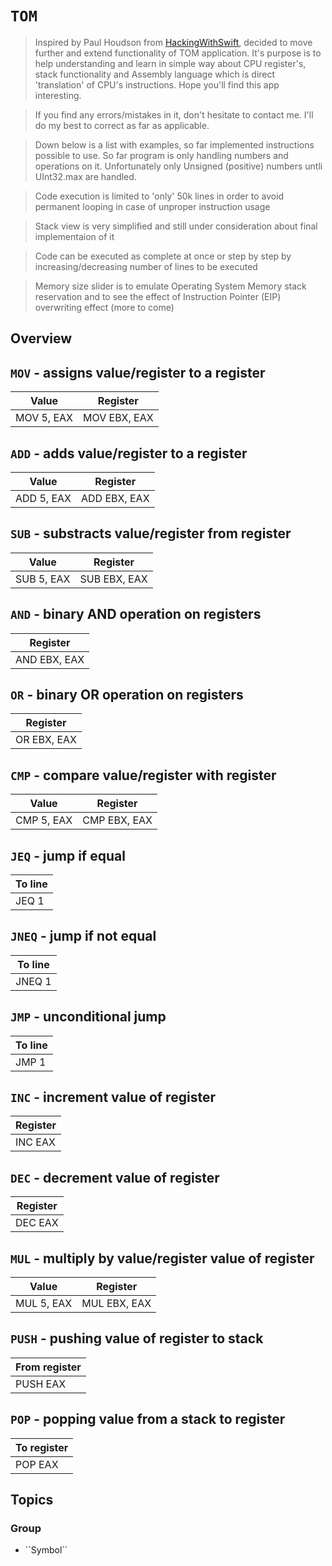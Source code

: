 # ``TOM``

> Inspired by Paul Houdson from [HackingWithSwift](https://www.hackingwithswift.com), decided to move further and extend functionality of TOM application. It's purpose is to help understanding and learn in simple way about CPU register's, stack functionality and Assembly language which is direct 'translation' of CPU's instructions. Hope you'll find this app interesting.

> If you find any errors/mistakes in it, don't hesitate to contact me. I'll do my best to correct as far as applicable.

> Down below is a list with examples, so far implemented instructions possible to use. So far program is only handling numbers and operations on it. Unfortunately only Unsigned (positive) numbers untli UInt32.max are handled.

> Code execution is limited to 'only' 50k lines in order to avoid permanent looping in case of unproper instruction usage

> Stack view is very simplified and still under consideration about final implementaion of it

> Code can be executed as complete at once or step by step by increasing/decreasing number of lines to be executed

> Memory size slider is to emulate Operating System Memory stack reservation and to see the effect of Instruction Pointer (EIP) overwriting effect (more to come)

## Overview

## `MOV` - assigns value/register to a register

| Value | Register |
| --- | --- |
| MOV 5, EAX | MOV EBX, EAX

## `ADD` - adds value/register to a register

| Value | Register |
| --- | --- |
| ADD 5, EAX | ADD EBX, EAX

## `SUB` - substracts value/register from register

| Value | Register |
| --- | --- |
| SUB 5, EAX | SUB EBX, EAX

## `AND` - binary AND operation on registers

| Register |
| --- |
| AND EBX, EAX

## `OR` - binary OR operation on registers

| Register |
| --- |
| OR EBX, EAX

## `CMP` - compare value/register with register

| Value | Register |
| --- | --- |
| CMP 5, EAX | CMP EBX, EAX

## `JEQ` - jump if equal

| To line |
| --- |
| JEQ 1

## `JNEQ` - jump if not equal

| To line |
| --- |
| JNEQ 1

## `JMP` - unconditional jump

| To line |
| --- |
| JMP 1

## `INC` - increment value of register

| Register |
| --- |
| INC EAX

## `DEC` - decrement value of register

| Register |
| --- |
| DEC EAX

## `MUL` - multiply by value/register value of register

| Value | Register |
| --- | --- |
| MUL 5, EAX | MUL EBX, EAX

## `PUSH` - pushing value of register to stack

| From register |
| --- |
| PUSH EAX

## `POP` - popping value from a stack to register

| To register |
| --- |
| POP EAX


## Topics

### <!--@START_MENU_TOKEN@-->Group<!--@END_MENU_TOKEN@-->

- <!--@START_MENU_TOKEN@-->``Symbol``<!--@END_MENU_TOKEN@-->

